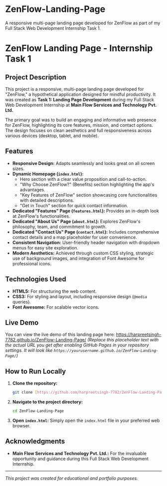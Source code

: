 # ZenFlow-Landing-Page
A responsive multi-page landing page developed for ZenFlow as part of my Full Stack Web Development Internship Task 1.

# ZenFlow Landing Page - Internship Task 1

## Project Description
This project is a responsive, multi-page landing page developed for "ZenFlow," a hypothetical application designed for mindful productivity. It was created as **Task 1: Landing Page Development** during my Full Stack Web Development Internship at **Main Flow Services and Technology Pvt. Ltd.**

The primary goal was to build an engaging and informative web presence for ZenFlow, highlighting its core features, mission, and contact options. The design focuses on clean aesthetics and full responsiveness across various devices (desktop, tablet, and mobile).

## Features
* **Responsive Design:** Adapts seamlessly and looks great on all screen sizes.
* **Dynamic Homepage (`index.html`):**
    * Hero section with a clear value proposition and call-to-action.
    * "Why Choose ZenFlow?" (Benefits) section highlighting the app's advantages.
    * "Key Features of ZenFlow" section showcasing core functionalities with detailed descriptions.
    * "Get in Touch" section for quick contact information.
* **Dedicated "Features" Page (`features.html`):** Provides an in-depth look at ZenFlow's functionalities.
* **Dedicated "About Us" Page (`about.html`):** Explores ZenFlow's philosophy, team, and commitment to growth.
* **Dedicated "Contact Us" Page (`contact.html`):** Includes comprehensive contact details and a map placeholder for user convenience.
* **Consistent Navigation:** User-friendly header navigation with dropdown menus for easy site exploration.
* **Modern Aesthetics:** Achieved through custom CSS styling, strategic use of background images, and integration of Font Awesome for professional icons.

## Technologies Used
* **HTML5:** For structuring the web content.
* **CSS3:** For styling and layout, including responsive design (`@media` queries).
* **Font Awesome:** For scalable vector icons.

## Live Demo
You can view the live demo of this landing page here:
https://harpreetsingh-7782.github.io/ZenFlow-Landing-Page/
*(Replace this placeholder text with the actual URL you get after enabling GitHub Pages in your repository settings. It will look like `https://yourusername.github.io/ZenFlow-Landing-Page/`)*

## How to Run Locally
1.  **Clone the repository:**
    ```bash
    git clone [https://github.com/harpreetsingh-7782/ZenFlow-Landing-Page.git](https://github.com/harpreetsingh-7782/ZenFlow-Landing-Page.git)
    ```
2.  **Navigate to the project directory:**
    ```bash
    cd ZenFlow-Landing-Page
    ```
3.  **Open `index.html`:** Simply open the `index.html` file in your preferred web browser.

## Acknowledgments
* **Main Flow Services and Technology Pvt. Ltd.:** For the invaluable opportunity and guidance during this Full Stack Web Development Internship.

---
*This project was created for educational and portfolio purposes.*
